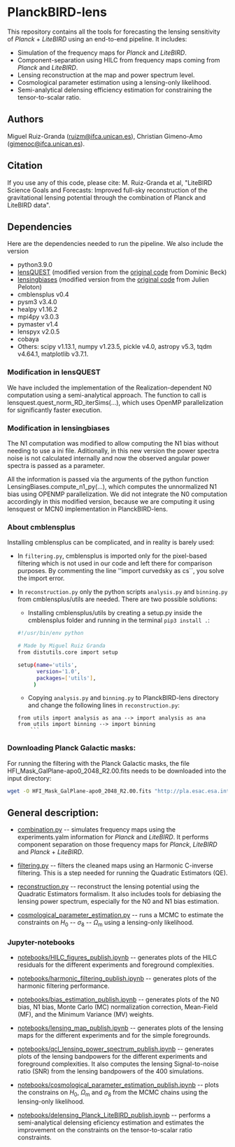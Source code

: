 # PlanckBIRD-lens

This repository contains all the tools for forecasting the lensing sensitivity of *Planck* + *LiteBIRD* using an end-to-end pipeline. It includes:

* Simulation of the frequency maps for *Planck* and *LiteBIRD*.
* Component-separation using HILC from frequency maps coming from *Planck* and *LiteBIRD*.
* Lensing reconstruction at the map and power spectrum level.
* Cosmological parameter estimation using a lensing-only likelihood.
* Semi-analytical delensing efficiency estimation for constraining the tensor-to-scalar ratio.

## Authors

Miguel Ruiz-Granda (ruizm@ifca.unican.es), Christian Gimeno-Amo (gimenoc@ifca.unican.es).

## Citation

If you use any of this code, please cite: M. Ruiz-Granda et al, "LiteBIRD Science Goals and Forecasts: Improved full-sky reconstruction of the gravitational lensing potential through the combination of Planck and LiteBIRD data".

## Dependencies

Here are the dependencies needed to run the pipeline. We also include the version

* python3.9.0
* [lensQUEST](https://github.com/miguelrgranda/lensquest) (modified version from the [original code](https://github.com/doicbek/lensquest) from Dominic Beck)
* [lensingbiases](https://github.com/miguelrgranda/lensingbiases) (modified version from the [original code](https://github.com/JulienPeloton/lensingbiases) from Julien Peloton) 
* cmblensplus v0.4
* pysm3 v3.4.0
* healpy v1.16.2
* mpi4py v3.0.3
* pymaster v1.4
* lenspyx v2.0.5
* cobaya
* Others: scipy v1.13.1, numpy v1.23.5, pickle v4.0, astropy v5.3, tqdm v4.64.1, matplotlib v3.7.1.
	
### Modification in lensQUEST

We have included the implementation of the Realization-dependent N0 computation using a semi-analytical approach. The function to call is lensquest.quest_norm_RD_iterSims(...), which uses OpenMP parallelization for significantly faster execution.

### Modification in lensingbiases

The N1 computation was modified to allow computing the N1 bias without needing to use a ini file. Aditionally, in this new version the power spectra noise is not calculated internally and now the observed angular power spectra is passed as a parameter. 

All the information is passed via the arguments of the python function LensingBiases.compute_n1_py(...), which computes the unnormalized N1 bias using OPENMP parallelization. We did not integrate the N0 computation accordingly in this modified version, because we are computing it using lensquest or MCN0 implementation in PlanckBIRD-lens.

### About cmblensplus

Installing cmblensplus can be complicated, and in reality is barely used:

* In ``filtering.py``, cmblensplus is imported only for the pixel-based filtering which is not used in our code and left there for comparison purposes. By commenting the line ''import curvedsky as cs``, you solve the import error. 

* In ``reconstruction.py`` only the python scripts ``analysis.py`` and ``binning.py`` from cmblensplus/utils are needed. There are two possible solutions:
	*  Installing cmblensplus/utils by creating a setup.py inside the cmblensplus folder and running in the terminal ``pip3 install .``:
 	```bash
  	#!/usr/bin/env python

	# Made by Miguel Ruiz Granda
	from distutils.core import setup
	
	setup(name='utils',
	      version='1.0',
	      packages=['utils'],
	     )
  	```
 	*    Copying ``analysis.py`` and ``binning.py`` to PlanckBIRD-lens directory and change the following lines in ``reconstruction.py``:
   	```python3
	from utils import analysis as ana --> import analysis as ana
	from utils import binning --> import binning
    	```
### Downloading Planck Galactic masks:

For running the filtering with the Planck Galactic masks, the file HFI_Mask_GalPlane-apo0_2048_R2.00.fits needs to be downloaded into the input directory:

```bash
wget -O HFI_Mask_GalPlane-apo0_2048_R2.00.fits "http://pla.esac.esa.int/pla/aio/product-action?MAP.MAP_ID=HFI_Mask_GalPlane-apo0_2048_R2.00.fits"
```

## General description:
	
* [combination.py](combination.py) -- simulates frequency maps using the experiments.yalm information for *Planck* and *LiteBIRD*. It performs component separation on those frequency maps for *Planck*, *LiteBIRD* and *Planck* + *LiteBIRD*.

* [filtering.py](filtering.py) -- filters the cleaned maps using an Harmonic C-inverse filtering. This is a step needed for running the Quadratic Estimators (QE).

* [reconstruction.py](reconstruction.py) -- reconstruct the lensing potential using the Quadratic Estimators formalism. It also includes tools for debiasing the lensing power spectrum, especially for the N0 and N1 bias estimation.

* [cosmological_parameter_estimation.py](cosmological_parameter_estimation) -- runs a MCMC to estimate the constraints on $H_0$ -- $\sigma_8$ -- $\Omega_\mathrm{m}$ using a lensing-only likelihood.

### Jupyter-notebooks

* [notebooks/HILC_figures_publish.ipynb](notebooks/HILC_figures_publish.ipynb) -- generates plots of the HILC residuals for the different experiments and foreground complexities.

* [notebooks/harmonic_filtering_publish.ipynb](notebooks/harmonic_filtering_publish.ipynb) -- generates plots of the harmonic filtering performance.
    
* [notebooks/bias_estimation_publish.ipynb](notebooks/bias_estimation_publish.ipynb) -- generates plots of the N0 bias, N1 bias, Monte Carlo (MC) normalization correction, Mean-Field (MF), and the Minimum Variance (MV) weights.

* [notebooks/lensing_map_publish.ipynb](notebooks/lensing_map_publish.ipynb) -- generates plots of the lensing maps for the different experiments and for the simple foregrounds.

* [notebooks/qcl_lensing_power_spectrum_publish.ipynb](notebooks/qcl_lensing_power_spectrum_publish.ipynb) -- generates plots of the lensing bandpowers for the different experiments and foreground complexities. It also computes the lensing Signal-to-noise ratio (SNR) from the lensing bandpowers of the 400 simulations.

* [notebooks/cosmological_parameter_estimation_publish.ipynb](notebooks/cosmological_parameter_estimation_publish.ipynb) -- plots the constrains on $H_0$, $\Omega_\mathrm{m}$ and $\sigma_8$ from the MCMC chains using the lensing-only likelihood.
  
* [notebooks/delensing_Planck_LiteBIRD_publish.ipynb](notebooks/delensing_Planck_LiteBIRD_publish.ipynb) -- performs a semi-analytical delensing eficiency estimation and estimates the improvement on the constraints on the tensor-to-scalar ratio constraints.


